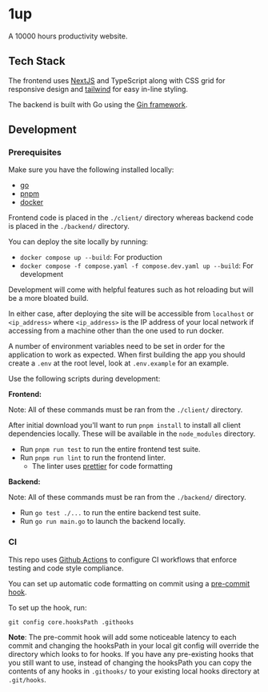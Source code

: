 # 1up

A 10000 hours productivity website.

## Tech Stack

The frontend uses [NextJS](https://nextjs.org/) and TypeScript along with CSS grid for responsive design and [tailwind](https://tailwindcss.com/) for easy in-line styling.

The backend is built with Go using the [Gin framework](https://gin-gonic.com/).

## Development

### Prerequisites
Make sure you have the following installed locally:
- [go](https://go.dev/doc/install)
- [pnpm](https://pnpm.io/installation)
- [docker](https://www.docker.com/products/docker-desktop/)

Frontend code is placed in the `./client/` directory whereas backend code is placed in the `./backend/` directory.

You can deploy the site locally by running: 
- `docker compose up --build`: For production
- `docker compose -f compose.yaml -f compose.dev.yaml up --build`: For development

Development will come with helpful features such as hot reloading but will be a more bloated build.

In either case, after deploying the site will be accessible from `localhost` or `<ip_address>` where `<ip_address>` is the IP address of your local network if accessing from a machine other than the one used to run docker.

A number of environment variables need to be set in order for the application to work as expected. When first building the app you should create a `.env` at the root level, look at `.env.example` for an example.

Use the following scripts during development:

**Frontend:**

Note: All of these commands must be ran from the `./client/` directory.

After initial download you'll want to run `pnpm install` to install all client dependencies locally. These will be available in the `node_modules` directory.

- Run `pnpm run test` to run the entire frontend test suite.
- Run `pnpm run lint` to run the frontend linter.
  - The linter uses [prettier](https://prettier.io/) for code formatting

**Backend:**

Note: All of these commands must be ran from the `./backend/` directory.

- Run `go test ./...` to run the entire backend test suite.
- Run `go run main.go` to launch the backend locally.

### CI
This repo uses [Github Actions](https://github.com/features/actions) to configure CI workflows that enforce testing and code style compliance.

You can set up automatic code formatting on commit using a [pre-commit hook](https://github.com/dvochoa/1up/tree/main/.githooks/pre-commit).

To set up the hook, run:

```shell
git config core.hooksPath .githooks
```

**Note**: The pre-commit hook will add some noticeable latency to each commit and changing the hooksPath in your local git config will override the directory which looks to for hooks. If you have any pre-existing hooks that you still want to use, instead of changing the hooksPath you can copy the contents of any hooks in `.githooks/` to your existing local hooks directory at `.git/hooks`.
